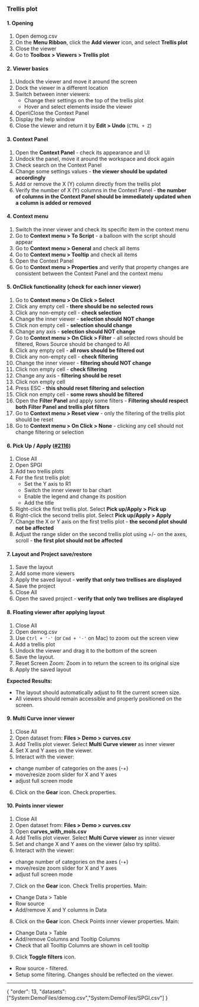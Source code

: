 ### Trellis plot

#### 1. Opening
1. Open demog.csv
2. On the **Menu Ribbon**, click the **Add viewer** icon, and select **Trellis plot**
3. Close the viewer
1. Go to **Toolbox > Viewers > Trellis plot**

#### 2.  Viewer basics 

1. Undock the viewer and move it around the screen
1. Dock the viewer in a different location
1. Switch between inner viewers:
   * Change their settings on the top of the trellis plot
   * Hover and select elements inside the viewer
1. Open\Close the Context Panel
1. Display the  help window
1. Close the viewer and return it by **Edit > Undo** (```CTRL + Z```)

#### 3. Context Panel

1. Open the **Context Panel** - check its appearance and UI
1. Undock the panel, move it around the workspace and dock again
1. Check search on the Context Panel
1. Change some settings values - **the viewer should be updated accordingly**
1. Add or remove the X (Y) column directly from the trellis plot
1. Verify the number of X (Y) columns in the Context Panel - **the number of columns in the Context Panel should be immediately updated when a column is added or removed**

#### 4. Context menu

1. Switch the inner viewer and check its specific item in the context menu
1. Go to **Context menu > To Script** - a balloon with the script should appear
1. Go to **Context menu > General** and check all items
1. Go to **Context menu > Tooltip** and check all items
1. Open the Context Panel
1. Go to **Context menu > Properties** and verify that property changes are consistent between the Context Panel and the context menu

#### 5. OnClick functionality (check for each inner viewer)

1. Go to **Context menu > On Click > Select**
1. Click any empty cell - **there should be no selected rows**
1. Click any non-empty cell - **check selection**
1.  Change the inner viewer  - **selection should NOT change**
1. Click non empty cell - **selection should change**
1. Change any axis - **selection should NOT change**
1. Go to **Context menu > On Click > Filter** - all selected rows should be filtered, Rows Source should be changed to All
1. Click any empty cell - **all rows should be filtered out**
1. Click any non-empty cell - **check filtering**
1. Change the inner viewer - **filtering should NOT change**
1. Click non empty cell - **check filtering**
1. Change any axis - **filtering should be reset**
1. Click non empty cell
1. Press ESC - **this should reset filtering and selection**
1. Click non empty cell - **some rows should be filtered**
1. Open the **Filter Panel** and apply some filters - **Filtering should respect both Filter Panel and trellis plot filters**
1. Go to **Context menu > Reset view** - only the filtering of the trellis plot should be reset
1. Go to **Context menu > On Click > None** - clicking any cell should not change filtering or selection

#### 6. Pick Up / Apply  ([#2116](https://github.com/datagrok-ai/public/issues/2116))

1. Close All
1. Open SPGI 
1. Add two trellis plots
1. For the first trellis plot:
   * Set the Y axis to R1
   * Switch the inner viewer to bar chart
   * Enable the legend and change its position
   * Add the title
1. Right-click the first trellis plot. Select **Pick up/Apply > Pick up** 
1. Right-click the second trellis plot. Select **Pick up/Apply > Apply**
1. Change the X or Y axis on the first trellis plot - **the second plot should not be affected**
1. Adjust the range slider on the second trellis plot using +/- on the axes, scroll - **the first plot should not be affected**

#### 7. Layout and Project save/restore
1. Save the layout
2. Add some more viewers
1. Apply the saved layout - **verify that only two trellises are displayed**
1. Save the project
1. Close All
1. Open the saved project - **verify that only two trellises are displayed**

#### 8. Floating viewer after applying layout

1. Close All
1. Open demog.csv
1. Use `Ctrl + '-'` (or `Cmd + '-'` on Mac) to zoom out the screen view
1. Add a trellis plot 
1. Undock the viewer and drag it to the bottom of the screen
1. Save the layout.
1. Reset Screen Zoom: Zoom in to return the screen to its original size
1. Apply the saved layout

**Expected Results:**

  * The layout should automatically adjust to fit the current screen size.
  * All viewers should remain accessible and properly positioned on the screen.

#### 9. Multi Curve inner viewer

1. Close All
2. Open dataset from: **Files > Demo > curves.csv**
3. Add Trellis plot viewer. Select  **Multi Curve viewer** as inner viewer
4. Set X and Y axes on the viewer. 
5. Interact with the viewer: 
  - change number of categories on the axes (-+)
  - move/resize zoom slider for X and Y axes
  - adjust full screen mode
6. Click on the **Gear** icon. Check properties. 

#### 10. Points inner viewer

1. Close All
2. Open dataset from: **Files > Demo > curves.csv**
3. Open **curves_with_mols.csv**
4. Add Trellis plot viewer. Select  **Multi Curve viewer** as inner viewer
5. Set and change X and Y axes on the viewer (also try splits). 
6. Interact with the viewer: 
  - change number of categories on the axes (-+)
  - move/resize zoom slider for X and Y axes
  - adjust full screen mode
7. Click on the **Gear** icon. Check Trellis properties. Main: 
  - Change Data > Table
  - Row source
  - Add/remove X and Y columns in Data
8. Click on the **Gear** icon. Check Points inner viewer properties. Main:
 - Change Data > Table
 - Add/remove Columns and Tooltip Columns
 - Check that all Tooltip Columns are shown in cell tooltip
9. Click **Toggle filters** icon. 
  - Row source - filtered.
  - Setup some filtering. Changes should be reflected on the viewer.

---
{
  "order": 13,
  "datasets": ["System:DemoFiles/demog.csv","System:DemoFiles/SPGI.csv"]
}

